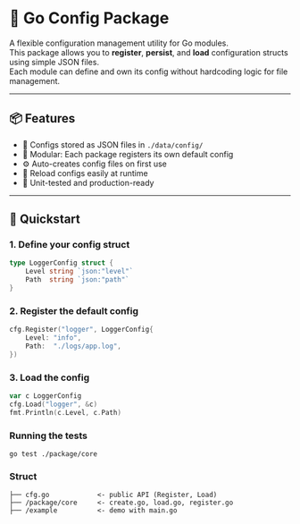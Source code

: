 # 🧩 Go Config Package

A flexible configuration management utility for Go modules.  
This package allows you to **register**, **persist**, and **load** configuration structs using simple JSON files.  
Each module can define and own its config without hardcoding logic for file management.

---

## 📦 Features

- 📁 Configs stored as JSON files in `./data/config/`
- 🧩 Modular: Each package registers its own default config
- ⚙️ Auto-creates config files on first use
- 🔄 Reload configs easily at runtime
- 🧪 Unit-tested and production-ready

---

## 🚀 Quickstart

### 1. Define your config struct

```go
type LoggerConfig struct {
    Level string `json:"level"`
    Path  string `json:"path"`
}
```

### 2. Register the default config

```go
cfg.Register("logger", LoggerConfig{
    Level: "info",
    Path:  "./logs/app.log",
})
```

### 3. Load the config 

```go
var c LoggerConfig
cfg.Load("logger", &c)
fmt.Println(c.Level, c.Path)
```


### Running the tests

```
go test ./package/core
```

### Struct

```
├── cfg.go            <- public API (Register, Load)
├── /package/core     <- create.go, load.go, register.go
├── /example          <- demo with main.go
```

